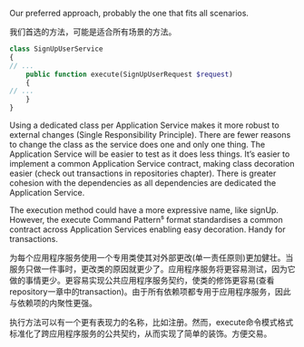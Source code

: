 Our preferred approach, probably the one that fits all scenarios.

我们首选的方法，可能是适合所有场景的方法。

```php
class SignUpUserService
{
// ...
    public function execute(SignUpUserRequest $request)
    {
// ...
    }
}
```

Using a dedicated class per Application Service makes it more robust to external changes \(Single Responsibility Principle\). There are fewer reasons to change the class as the service does one and only one thing. The Application Service will be easier to test as it does less things. It’s easier to implement a common Application Service contract, making class decoration easier \(check out transactions in repositories chapter\). There is greater cohesion with the dependencies as all dependencies are dedicated the Application Service.

The execution method could have a more expressive name, like signUp. However, the execute Command Pattern⁵ format standardises a common contract across Application Services enabling easy decoration. Handy for transactions.



为每个应用程序服务使用一个专用类使其对外部更改\(单一责任原则\)更加健壮。当服务只做一件事时，更改类的原因就更少了。应用程序服务将更容易测试，因为它做的事情更少。更容易实现公共应用程序服务契约，使类的修饰更容易\(查看repository一章中的transaction\)。由于所有依赖项都专用于应用程序服务，因此与依赖项的内聚性更强。



执行方法可以有一个更有表现力的名称，比如注册。然而，execute命令模式格式标准化了跨应用程序服务的公共契约，从而实现了简单的装饰。方便交易。

